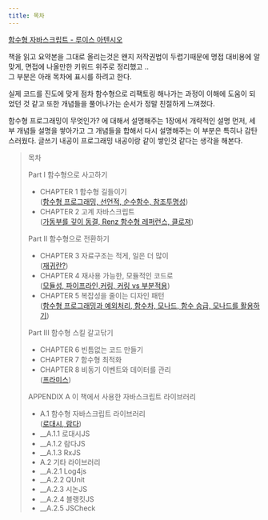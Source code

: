 ```yaml
---
title: 목차
---
```


[함수형 자바스크립트 - 루이스 아텐시오](https://www.hanbit.co.kr/store/books/look.php?p_code=B2731337630)

책을 읽고 요약본을 그대로 올리는것은 왠지 저작권법이 두렵기때문에 
명접 대비용에 알맞게, 면접에 나올만한 키워드 위주로 정리했고 ..  
그 부분은 아래 목차에 표시를 하려고 한다. 

실제 코드를 진도에 맞게 점차 함수형으로 리팩토링 해나가는 과정이 
이해에 도움이 되었던 것 같고 
또한 개념들을 풀어나가는 순서가 정말 친절하게 느껴졌다. 

함수형 프로그래밍이 무엇인가? 에 대해서 설명해주는 1장에서
개략적인 설명 먼저, 세부 개념들 설명을 쌓아가고 그 개념들을 합해서 
다시 설명해주는 이 부분은 특히나 감탄스러웠다. 
글쓰기 내공이 프로그래밍 내공이랑 같이 쌓인것 같다는 생각을 해본다. 

> 목차 
>
> Part I 함수형으로 사고하기 
>  - CHAPTER 1 함수형 길들이기   
>   ([함수형 프로그래밍, 선언적, 순수함수, 참조투명성](./2.md))
>  - CHAPTER 2 고계 자바스크립트   
>   ([가동부를 깊이 동결, Renz 함수형 레퍼런스, 클로져](./3.md))
>
> Part II 함수형으로 전환하기 
> - CHAPTER 3 자료구조는 적게, 일은 더 많이   
>   ([재귀란?](./4.md))
> - CHAPTER 4 재사용 가능한, 모듈적인 코드로   
>   ([모듈성, 파이프라인,커링, 커링 vs 부분적용](./5.md))
> - CHAPTER 5 복잡성을 줄이는 디자인 패턴  
>   ([함수형 프로그래밍과 예외처리, 함수차, 모나드, 함수 승급, 모나드를 활용하기](./6.md))
>
> Part III 함수형 스킬 갈고닦기
> - CHAPTER 6 빈틈없는 코드 만들기 
> - CHAPTER 7 함수형 최적화 
> - CHAPTER 8 비동기 이벤트와 데이터를 관리   
>  ([프라미스](./8.md))
>
> APPENDIX A 이 책에서 사용한 자바스크립트 라이브러리
> - A.1 함수형 자바스크립트 라이브러리  
>   ([로대시, 람다](./9.md))
> - __A.1.1 로대시JS
> - __A.1.2 람다JS
> - __A.1.3 RxJS
> - A.2 기타 라이브러리
> - __A.2.1 Log4js
> - __A.2.2 QUnit
> - __A.2.3 시논JS
> - __A.2.4 블랭킷JS
> - __A.2.5 JSCheck